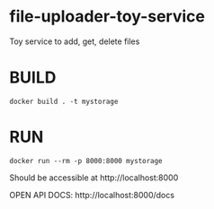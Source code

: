 # file-uploader-toy-service

Toy service to add, get, delete files

# BUILD

```
docker build . -t mystorage
```

# RUN

```
docker run --rm -p 8000:8000 mystorage
```

Should be accessible at http://localhost:8000

OPEN API DOCS: http://localhost:8000/docs
